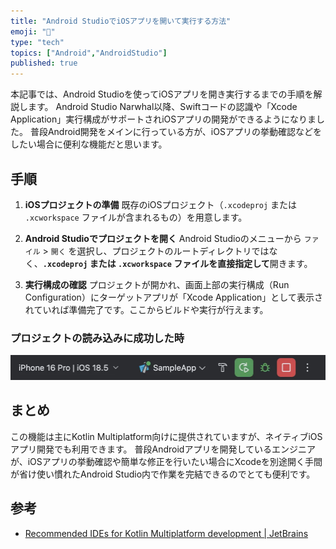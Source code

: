 ```yaml
---
title: "Android StudioでiOSアプリを開いて実行する方法"
emoji: "🤖"
type: "tech"
topics: ["Android","AndroidStudio"]
published: true
---
```


本記事では、Android Studioを使ってiOSアプリを開き実行するまでの手順を解説します。
Android Studio Narwhal以降、Swiftコードの認識や「Xcode Application」実行構成がサポートされiOSアプリの開発ができるようになりました。
普段Android開発をメインに行っている方が、iOSアプリの挙動確認などをしたい場合に便利な機能だと思います。

## 手順

1.  **iOSプロジェクトの準備**
    既存のiOSプロジェクト（`.xcodeproj` または `.xcworkspace` ファイルが含まれるもの）を用意します。

2.  **Android Studioでプロジェクトを開く**
    Android Studioのメニューから `ファイル` > `開く` を選択し、プロジェクトのルートディレクトリではなく、**`.xcodeproj` または `.xcworkspace` ファイルを直接指定して**開きます。

3.  **実行構成の確認**
    プロジェクトが開かれ、画面上部の実行構成（Run Configuration）にターゲットアプリが「Xcode Application」として表示されていれば準備完了です。ここからビルドや実行が行えます。

### プロジェクトの読み込みに成功した時
![Android StudioでiOSアプリを開く](/images/android-studio-ios-configuration.webp)

## まとめ

この機能は主にKotlin Multiplatform向けに提供されていますが、ネイティブiOSアプリ開発でも利用できます。
普段Androidアプリを開発しているエンジニアが、iOSアプリの挙動確認や簡単な修正を行いたい場合にXcodeを別途開く手間が省け使い慣れたAndroid Studio内で作業を完結できるのでとても便利です。

## 参考

*   [Recommended IDEs for Kotlin Multiplatform development | JetBrains](https://www.jetbrains.com/help/kotlin-multiplatform-dev/recommended-ides.html#android-studio)
